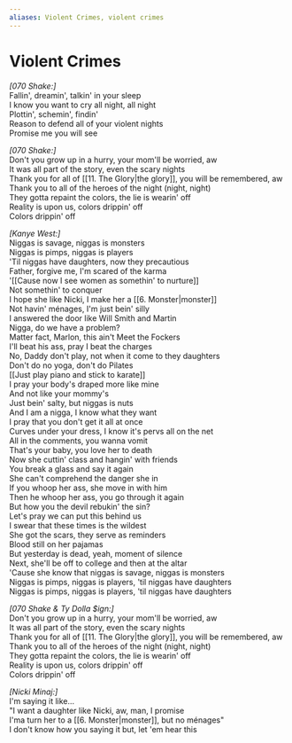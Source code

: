 ```yaml
---
aliases: Violent Crimes, violent crimes
---
```


# Violent Crimes

_[070 Shake:]_  
Fallin', dreamin', talkin' in your sleep  
I know you want to cry all night, all night  
Plottin', schemin', findin'  
Reason to defend all of your violent nights  
Promise me you will see  

_[070 Shake:]_  
Don't you grow up in a hurry, your mom'll be worried, aw  
It was all part of the story, even the scary nights  
Thank you for all of [[11. The Glory|the glory]], you will be remembered, aw  
Thank you to all of the heroes of the night (night, night)  
They gotta repaint the colors, the lie is wearin' off  
Reality is upon us, colors drippin' off  
Colors drippin' off  

_[Kanye West:]_  
Niggas is savage, niggas is monsters  
Niggas is pimps, niggas is players  
'Til niggas have daughters, now they precautious  
Father, forgive me, I'm scared of the karma  
'[[Cause now I see women as somethin' to nurture]]  
Not somethin' to conquer  
I hope she like Nicki, I make her a [[6. Monster|monster]]  
Not havin' ménages, I'm just bein' silly  
I answered the door like Will Smith and Martin  
Nigga, do we have a problem?  
Matter fact, Marlon, this ain't Meet the Fockers  
I'll beat his ass, pray I beat the charges  
No, Daddy don't play, not when it come to they daughters  
Don't do no yoga, don't do Pilates  
[[Just play piano and stick to karate]]  
I pray your body's draped more like mine  
And not like your mommy's  
Just bein' salty, but niggas is nuts  
And I am a nigga, I know what they want  
I pray that you don't get it all at once  
Curves under your dress, I know it's pervs all on the net  
All in the comments, you wanna vomit  
That's your baby, you love her to death  
Now she cuttin' class and hangin' with friends  
You break a glass and say it again  
She can't comprehend the danger she in  
If you whoop her ass, she move in with him  
Then he whoop her ass, you go through it again  
But how you the devil rebukin' the sin?  
Let's pray we can put this behind us  
I swear that these times is the wildest  
She got the scars, they serve as reminders  
Blood still on her pajamas  
But yesterday is dead, yeah, moment of silence  
Next, she'll be off to college and then at the altar  
'Cause she know that niggas is savage, niggas is monsters  
Niggas is pimps, niggas is players, 'til niggas have daughters  
Niggas is pimps, niggas is players, 'til niggas have daughters  

_[070 Shake & Ty Dolla $ign:]_  
Don't you grow up in a hurry, your mom'll be worried, aw  
It was all part of the story, even the scary nights  
Thank you for all of [[11. The Glory|the glory]], you will be remembered, aw  
Thank you to all of the heroes of the night (night, night)  
They gotta repaint the colors, the lie is wearin' off  
Reality is upon us, colors drippin' off  
Colors drippin' off  

_[Nicki Minaj:]_  
I'm saying it like…  
"I want a daughter like Nicki, aw, man, I promise  
I'ma turn her to a [[6. Monster|monster]], but no ménages"  
I don't know how you saying it but, let 'em hear this
